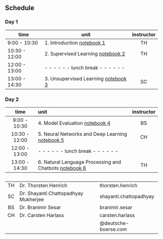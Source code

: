 ## Schedule

### Day 1

| time          | unit         | instructor  |
|-------------|-------------|:-----------:|
| 9:00 - 10:30  | 1. Introduction [notebook 1](../notebooks/1_introduction.ipynb) | TH |
| 10:30 - 12:00  | 2. Supervised Learning [notebook 2](../notebooks/2_supervised_learning.ipynb) | TH |
| 12:00 - 13:00  | - - - - - -   lunch break   - - - - - -|
 13:00 - 14:30  | 3. Unsupervised Learning [notebook 3](../notebooks/3_unsupervised_learning.ipynb)| SC |


### Day 2
| time          | unit         | instructor  |
|:-------------:|:-------------|:-----------:|
| 9:00 - 10:30  | 4. Model Evaluation [notebook 4](../notebooks/4_model_evaluation.ipynb)| BS |
| 10:30 - 12:00  | 5. Neural Networks and Deep Learning [notebook 5](../notebooks/5_neural_networks.ipynb) | CH |
| 12:00 - 13:00  | - - - - - -   lunch break   - - - - - -|
| 13:00 - 14:30  | 6. Natural Language Processing and Chatbots [notebook 6](../notebooks/6_nlp.ipynb)| TH |

## 
|         |          |   |
|:----:|:-------------|:-----------|
|  TH  | Dr. Thorsten Henrich         | thorsten.henrich |
|  SC  | Dr. Shayanti Chattopadhyay Mukherjee         | shayanti.chattopadhyay  |
|  BS  | Dr. Branimir Sesar        | branimir.sesar  |
|  CH  | Dr. Carsten Harlass         | carsten.harlass  |
|         |          | @deutsche-boerse.com   |



